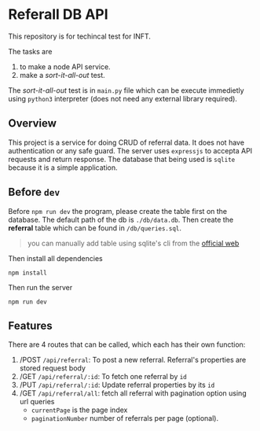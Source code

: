 # Referall DB API
This repository is for techincal test for INFT.

The tasks are
1. to make a node API service.
2. make a *sort-it-all-out* test.

The *sort-it-all-out* test is in `main.py` file which can be execute immedietly using `python3` interpreter (does not need any external library required).

## Overview
This project is a service for doing CRUD of referral data. It does not have authentication or any safe guard.
The server uses `expressjs` to accepta API requests and return response. The database that being used is `sqlite` because it is a simple application.

## Before `dev`
Before `npm run dev` the program, please create the table first on the database. The default path of the db is `./db/data.db`. Then create the **referral** table which can be found in `/db/queries.sql`.

> you can manually add table using sqlite's cli from the [official web](https://sqlite.org/download.html)


Then install all dependencies
```
npm install
```

Then run the server
```
npm run dev
```

## Features
There are 4 routes that can be called, which each has their own function:
1.  /POST `/api/referral`: To post a new referral. Referral's properties are stored request body
2.  /GET `/api/referral/:id`: To fetch one referral by `id`
3.  /PUT `/api/referral/:id`: Update referral properties by its `id`
4.  /GET `/api/referral/all`: fetch all referral with pagination option using url queries 
       -  `currentPage` is the page index
       -  `paginationNumber` number of referrals per page (optional).